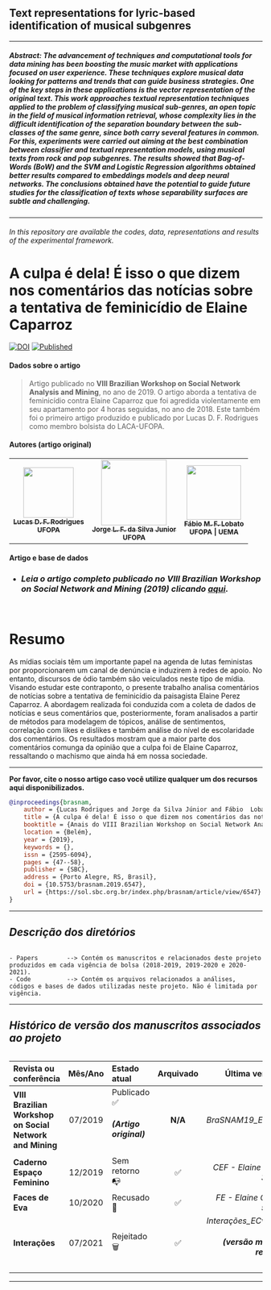 ## Text representations for lyric-based identification of musical subgenres
***
##### *Abstract:*  The advancement of techniques and computational tools for data mining has been boosting the music market with applications focused on user experience. These techniques explore musical data looking for patterns and trends that can guide business strategies. One of the key steps in these applications is the vector representation of the original text. This work approaches textual representation techniques applied to the problem of classifying musical sub-genres, an open topic in the field of musical information retrieval, whose complexity lies in the difficult identification of the separation boundary between the sub-classes of the same genre, since both carry several features in common. For this, experiments were carried out aiming at the best combination between classifier and textual representation models, using musical texts from rock and pop subgenres. The results showed that Bag-of-Words (BoW) and the SVM and Logistic Regression algorithms obtained better results compared to embeddings models and deep neural networks. The conclusions obtained have the potential to guide future studies for the classification of texts whose separability surfaces are subtle and challenging. 

***
###### In this repository are available the codes, data, representations and results of the experimental framework.
   
# A culpa é dela! É isso o que dizem nos comentários das notı́cias sobre a tentativa de feminicı́dio de Elaine Caparroz

[![DOI](https://img.shields.io/badge/DOI-10.5753%2Fbrasnam.2019.6547-blue.svg)](https://doi.org/10.5753/brasnam.2019.6547)
[![Published](https://img.shields.io/badge/Publicado-09%20de%20julho%20de%202019-orange.svg)]()

#### **Dados sobre o artigo**
> Artigo publicado no **VIII Brazilian Workshop on Social Network Analysis and Mining**, no ano de 2019. O artigo aborda a tentativa de feminicídio contra Elaine Caparroz que foi agredida violentamente em seu apartamento por 4 horas seguidas, no ano de 2018. Este também foi o primeiro artigo produzido e publicado por Lucas D. F. Rodrigues como membro bolsista do LACA-UFOPA.

#### **Autores (artigo original)**
<table>
  <tr>
    <td align="center"><a href="http://lattes.cnpq.br/0426846510205467"><img style="width: 100px; height:auto;" src="https://bit.ly/3Ej189W" width="100px;" alt=""/><br /><sub><b>Lucas D. F. Rodrigues</b></sub></a><br /><sub><b>UFOPA</b></sub></a></td>
    <td align="center"><a href="http://lattes.cnpq.br/4856853219520680"><img style="width: 130px; height:auto;" src="http://servicosweb.cnpq.br/wspessoa/servletrecuperafoto?tipo=1&id=K8376390Z9" width="100px;" alt=""/><br /><sub><b>Jorge L. F. da Silva Junior</b></sub></a><br /><sub><b>UFOPA</b></sub></a></td>
    <td align="center"><a href="http://lattes.cnpq.br/8320014491229434"><img style="width: 108px; height:auto;" src="http://servicosweb.cnpq.br/wspessoa/servletrecuperafoto?tipo=1&id=K4450672H1" width="100px;" alt=""/><br /><sub><b>Fábio M. F. Lobato</b></sub></a><br /><sub><b>UFOPA | UEMA</b></sub></a></td>
  </tr>
<table>

#### **Artigo e base de dados**
- ### ***Leia o artigo completo publicado no VIII Brazilian Workshop on Social Network and Mining (2019) clicando <a href="https://doi.org/10.5753/brasnam.2019.6547">aqui</a>.***


<br>

# Resumo

As mı́dias sociais têm um importante papel na agenda de lutas feministas por proporcionarem um canal de denúncia e induzirem à redes de apoio. No entanto, discursos de ódio também são veiculados neste tipo de mı́dia. Visando estudar este contraponto, o presente trabalho analisa comentários de notı́cias sobre a tentativa de feminicı́dio da paisagista Elaine Perez Caparroz. A abordagem realizada foi conduzida com a coleta de dados de notı́cias e seus comentários que, posteriormente, foram analisados a partir de métodos para modelagem de tópicos, análise de sentimentos, correlação com likes e dislikes e também análise do nı́vel de escolaridade dos comentários. Os resultados mostram que a maior parte dos comentários comunga da opinião que a culpa foi de Elaine Caparroz, ressaltando o machismo que ainda há em nossa sociedade. 


---

**Por favor, cite o nosso artigo caso você utilize qualquer um dos recursos aqui disponibilizados.**

~~~bibtex
@inproceedings{brasnam,
    author = {Lucas Rodrigues and Jorge da Silva Júnior and Fábio  Lobato},
    title = {A culpa é dela! É isso o que dizem nos comentários das notı́cias sobre a tentativa de feminicı́dio de Elaine Caparroz},
    booktitle = {Anais do VIII Brazilian Workshop on Social Network Analysis and Mining},
    location = {Belém},
    year = {2019},
    keywords = {},
    issn = {2595-6094},
    pages = {47--58},
    publisher = {SBC},
    address = {Porto Alegre, RS, Brasil},
    doi = {10.5753/brasnam.2019.6547},
    url = {https://sol.sbc.org.br/index.php/brasnam/article/view/6547}
}

~~~

------------------------------------------
***Descrição dos diretórios***
------------------------------------------
~~~

- Papers        --> Contém os manuscritos e relacionados deste projeto produzidos em cada vigência de bolsa (2018-2019, 2019-2020 e 2020-2021).
- Code          --> Contém os arquivos relacionados a análises, códigos e bases de dados utilizadas neste projeto. Não é limitada por vigência.

~~~
------------------------------------------

***Histórico de versão dos manuscritos associados ao projeto***
------------------------------------------

Revista ou conferência | Mês/Ano | Estado atual | Arquivado | Última versão do arquivo
:--------- | :------: | :------ | :------: | :------:
**VIII Brazilian Workshop on Social Network and Mining** | 07/2019 | Publicado ✅<br><h5>(Artigo original)</h5> | **N/A** | *BraSNAM19_EC_Lucas_Oveleaf.zip*
**Caderno Espaço Feminino**                              | 12/2019 | Sem retorno 📭 | ✅ | *CEF - Elaine Caparroz - Versão 3.docx*
**Faces de Eva**                                         | 10/2020 | Recusado 🛑 | ✅ | *FE - Elaine Caparroz - Versão 5.docx*
**Interações**                                          | 07/2021 | Rejeitado 🗑 | ✅ | *Interações_ECv2_BlindReview.docx* <br><h5>**(versão mais atualizada e revisada)**</h5>

------------------------------------------
